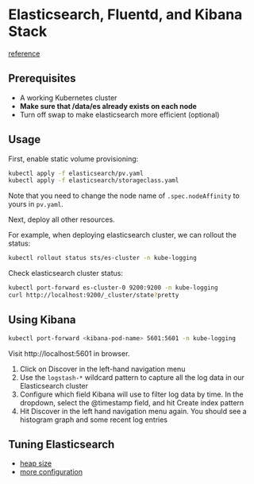 # Elasticsearch, Fluentd, and Kibana Stack
[reference](https://www.digitalocean.com/community/tutorials/how-to-set-up-an-elasticsearch-fluentd-and-kibana-efk-logging-stack-on-kubernetes#step-4-—-creating-the-fluentd-daemonset)
## Prerequisites
- A working Kubernetes cluster
- **Make sure that /data/es already exists on each node**
- Turn off swap to make elasticsearch more efficient (optional)
## Usage
First, enable static volume provisioning:
```bash
kubectl apply -f elasticsearch/pv.yaml
kubectl apply -f elasticsearch/storageclass.yaml
```
Note that you need to change the node name of `.spec.nodeAffinity` to yours in `pv.yaml`.

Next, deploy all other resources.

For example, when deploying elasticsearch cluster, we can rollout the status:
```bash
kubectl rollout status sts/es-cluster -n kube-logging
```
Check elasticsearch cluster status:
```bash
kubectl port-forward es-cluster-0 9200:9200 -n kube-logging
curl http://localhost:9200/_cluster/state?pretty
```
## Using Kibana
```bash
kubectl port-forward <kibana-pod-name> 5601:5601 -n kube-logging
```
Visit http://localhost:5601 in browser.

1. Click on Discover in the left-hand navigation menu
2. Use the `logstash-*` wildcard pattern to capture all the log data in our Elasticsearch cluster
3. Configure which field Kibana will use to filter log data by time. In the dropdown, select the @timestamp field, and hit Create index pattern
4. Hit Discover in the left hand navigation menu again. You should see a histogram graph and some recent log entries
## Tuning Elasticsearch
- [heap size](https://www.elastic.co/guide/en/elasticsearch/reference/current/important-settings.html#heap-size-settings)
- [more configuration](https://www.elastic.co/guide/en/elasticsearch/reference/current/docker.html#_notes_for_production_use_and_defaults)